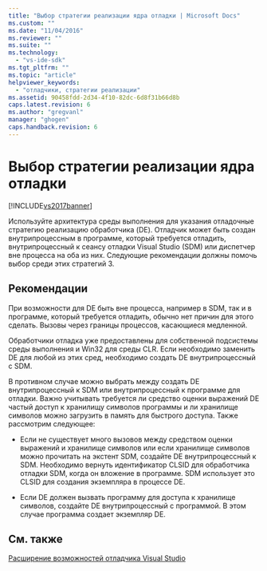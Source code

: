 ```yaml
---
title: "Выбор стратегии реализации ядра отладки | Microsoft Docs"
ms.custom: ""
ms.date: "11/04/2016"
ms.reviewer: ""
ms.suite: ""
ms.technology: 
  - "vs-ide-sdk"
ms.tgt_pltfrm: ""
ms.topic: "article"
helpviewer_keywords: 
  - "отладчики, стратегии реализации"
ms.assetid: 90458fdd-2d34-4f10-82dc-6d8f31b66d8b
caps.latest.revision: 6
ms.author: "gregvanl"
manager: "ghogen"
caps.handback.revision: 6
---
```

# Выбор стратегии реализации ядра отладки
[!INCLUDE[vs2017banner](../../code-quality/includes/vs2017banner.md)]

Используйте архитектура среды выполнения для указания отладочные стратегию реализацию обработчика \(DE\).  Отладчик может быть создан внутрипроцессным в программе, который требуется отладить, внутрипроцессный к сеансу отладки Visual Studio \(SDM\) или диспетчер вне процесса на оба из них.  Следующие рекомендации должны помочь выбор среди этих стратегий 3.  
  
## Рекомендации  
 При возможности для DE быть вне процесса, например в SDM, так и в программе, который требуется отладить, обычно нет причин для этого сделать.  Вызовы через границы процессов, касающиеся медленной.  
  
 Обработчики отладка уже предоставлены для собственной подсистемы среды выполнения и Win32 для среды CLR.  Если необходимо заменить DE для любой из этих сред, необходимо создать DE внутрипроцессный с SDM.  
  
 В противном случае можно выбрать между создать DE внутрипроцессный к SDM или внутрипроцессный к программе для отладки.  Важно учитывать требуется ли средство оценки выражений DE частый доступ к хранилищу символов программы и ли хранилище символов можно загрузить в память для быстрого доступа.  Также рассмотрим следующее:  
  
-   Если не существует много вызовов между средством оценки выражений и хранилище символов или если хранилище символов можно прочитать на экстент SDM, создайте DE внутрипроцессный к SDM.  Необходимо вернуть идентификатор CLSID для обработчика отладки SDM, когда он вложение в программе.  SDM использует это CLSID для создания экземпляра в процессе DE.  
  
-   Если DE должен вызвать программу для доступа к хранилище символов, создайте DE внутрипроцессный с программой.  В этом случае программа создает экземпляр DE.  
  
## См. также  
 [Расширение возможностей отладчика Visual Studio](../../extensibility/debugger/visual-studio-debugger-extensibility.md)